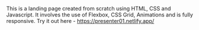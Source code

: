 This is a landing page created from scratch using HTML, CSS and Javascript. It involves the use of Flexbox, CSS Grid, Animations and is fully responsive. 
Try it out here - https://presenter01.netlify.app/
